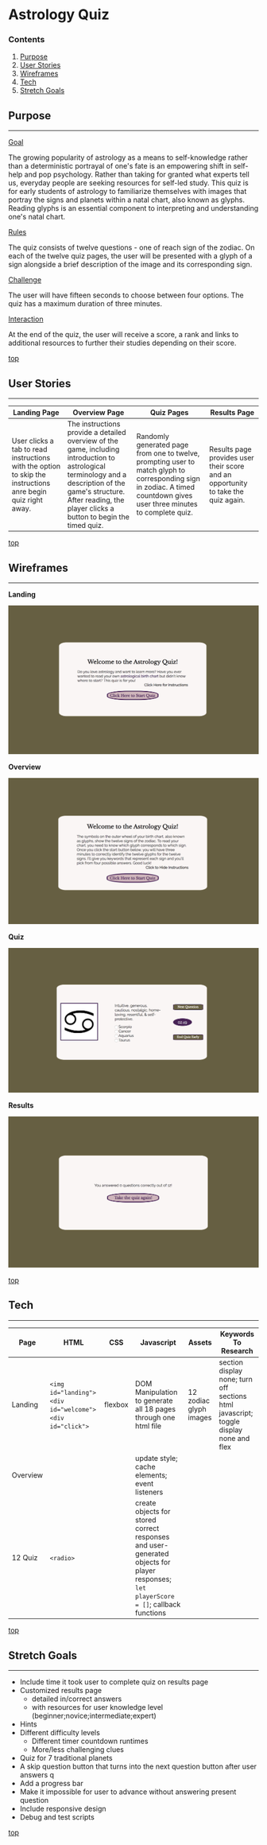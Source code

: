 # **Astrology Quiz**


### <a name="home"></a> **Contents**
1. [Purpose](#purpose)
2. [User Stories](#userstories)
3. [Wireframes](#wireframes)
4. [Tech](#tech)
5. [Stretch Goals](#stretch)


## <a name="purpose"></a> **Purpose**
________________
<u>Goal</u>

The growing popularity of astrology as a means to self-knowledge rather than a deterministic portrayal of one's fate is an empowering shift in self-help and pop psychology. Rather than taking for granted what experts tell us, everyday people are seeking resources for self-led study. This quiz is for early students of astrology to familiarize themselves with images that portray the signs and planets within a natal chart, also known as glyphs. Reading glyphs is an essential component to interpreting and understanding one's natal chart.

<u>Rules</u>

The quiz consists of twelve questions - one of reach sign of the zodiac. On each of the twelve quiz pages, the user will be presented with a glyph of a sign alongside a brief description of the image and its corresponding sign. 

<u>Challenge</u>

The user will have fifteen seconds to choose between four options. The quiz has a maximum duration of three minutes. 

<u>Interaction</u>

At the end of the quiz, the user will receive a score, a rank and links to additional resources to further their studies depending on their score.

[top](#home)

## <a name="userstories"></a> **User Stories**
________________
Landing Page | Overview Page | Quiz Pages | Results Page
-------------|---------------|------------|-------------
User clicks a tab to read instructions with the option to skip the instructions anre begin quiz right away. | The instructions provide a detailed overview of the game, including introduction to astrological terminology and a description of the game's structure. After reading, the player clicks a button to begin the timed quiz. | Randomly generated page from one to twelve, prompting user to match glyph to corresponding sign in zodiac. A timed countdown gives user three minutes to complete quiz. | Results page provides user their score and an opportunity to take the quiz again.

[top](#home)

 ## <a name="wireframes"></a>**Wireframes**
________________

**Landing**

![Landing page wireframe](/assets/wireframe/landing.png)

**Overview**

![Overview page wireframe](/assets/wireframe/overview.png)

**Quiz**

![Quiz page wireframe](/assets/wireframe/quiz.png)

**Results**

![Results page wireframe](/assets/wireframe/results.png)

[top](#home)

## <a name="tech"></a> **Tech**
________________

Page | HTML | CSS | Javascript | Assets| Keywords To Research
-----|------|-----|------------|-------|-----------
Landing | ```<img id="landing"> <div id="welcome"> <div id="click">```| flexbox | DOM Manipulation to generate all 18 pages through one html file | 12 zodiac glyph images | section display none; turn off sections html javascript; toggle display none and flex
Overview | | | update style; cache elements; event listeners | 
12 Quiz | ```<radio>``` | | create objects for stored correct responses and user-generated objects for player responses; ```let playerScore = []```; callback functions | | | | | 

[top](#home)


## <a name="stretch"></a> **Stretch Goals**
________________
* Include time it took user to complete quiz on results page
* Customized results page 
    + detailed in/correct answers 
    + with resources for user knowledge level (beginner;novice;intermediate;expert)
* Hints
* Different difficulty levels 
    + Different timer countdown runtimes
    + More/less challenging clues
* Quiz for 7 traditional planets
* A skip question button that turns into the next question button after user answers q
* Add a progress bar
* Make it impossible for user to advance without answering present question
* Include responsive design
* Debug and test scripts

[top](#home)